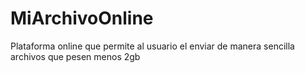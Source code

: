 # MiArchivoOnline
Plataforma online que permite al usuario el enviar de manera sencilla archivos que pesen menos 2gb
